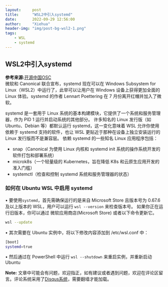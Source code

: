 ```yaml
---
layout:     post
title:      "WSL2中引入systemd"
date:       2022-09-29 12:56:00
author:     "Xiehua"
header-img: "img/post-bg-wsl2-1.png"
tags:
    - WSL
    - systemd
---
```

## WSL2中引入systemd

**参考来源:**[开源中国OSC][2]  
微软和 Canonical 联合宣布，systemd 现在可以在 Windows Subsystem for Linux（WSL2）中运行了，此举可以让用户在 Windows 设备上获得更加全面的 Linux 体验。systemd 的作者 Lennart Poettering 在 7 月份离开红帽并加入了微软。

systemd 是一套用于 Linux 系统的基本构建模块，它提供了一个系统和服务管理器，作为 PID 1 运行并启动系统的其他部分。
许多知名的 Linux 发行版（如 Ubuntu、Debian 等）都默认运行 systemd，这一变化意味着 WSL 允许你使用依赖于 systemd 支持的软件，也让 WSL 更贴近于那种在设备上独立安装运行的 Linux 发行版而不是兼容层。
依赖 systemd 的一些知名 Linux 应用程序包括：

- snap（Canonical 为使用 Linux 内核和 systemd init 系统的操作系统开发的软件打包和部署系统）
- microk8s（一个轻量级的 Kubernetes，旨在降低 K8s 和云原生应用开发的准入门槛）
- systemctl（检查和控制 systemd 系统和服务管理器的状态）

### 如何在 Ubuntu WSL 中启用 systemd
• 要使用`systemd`，首先需确保运行的是来自 Microsoft Store 且版本号为 0.67.6 及以上版本的 WSL，用户可以运行 `wsl --version` 来检查版本号。
如果你正在运行旧版本，你可以通过 微软应用商店(Microsoft Store) 或者以下命令更新它。

```bash
wsl --update
```

• 其次需要在 Ubuntu 实例中，将以下修改内容添加到 /etc/wsl.conf 中：
```bash
[boot]
systemd=true
```
• 然后通过在 PowerShell 中运行 `wsl --shutdown` 来重启实例，并重新启动 Ubuntu


**Note:** 文章中可能会有问题，欢迎指正，如有建议或者遇到问题，欢迎在评论区留言。评论系统采用了[Disqus系统][1]，需要翻墙才能加载。

[1]:https://disqus.com/
[2]:https://www.toutiao.com/article/7146405826788360717/?app=news_article&timestamp=1664421421&use_new_style=1&req_id=2022092911170001013304216609222DDB&group_id=7146405826788360717&wxshare_count=1&tt_from=weixin&utm_source=weixin&utm_medium=toutiao_android&utm_campaign=client_share&share_token=42e6e2e3-c613-4ae6-8373-393cdfb786ed&source=m_redirect
